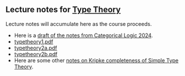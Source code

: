 ## Lecture notes for [Type Theory](/typetheory/)

Lecture notes will accumulate here as the course proceeds.

- Here is a [draft of the notes from Categorical Logic 2024](catlog2024.pdf).
- [typetheory1.pdf](typetheory1.pdf)
- [typetheory2a.pdf](typetheory2a.pdf)
- [typetheory2b.pdf](typetheory2b.pdf)
- Here are some other [notes on Kripke completeness of Simple Type Theory](KripkeSTT.pdf).
<!--
- [typetheory2.pdf](typetheory2.pdf)
-->

